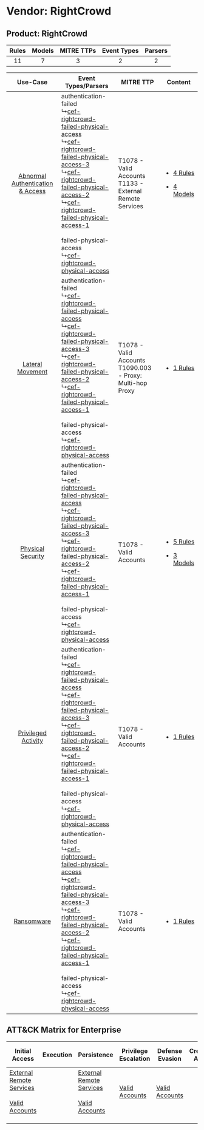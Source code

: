 Vendor: RightCrowd
==================
Product: RightCrowd
-------------------
| Rules | Models | MITRE TTPs | Event Types | Parsers |
|:-----:|:------:|:----------:|:-----------:|:-------:|
|  11   |   7    |     3      |      2      |    2    |

|    Use-Case    | Event Types/Parsers    | MITRE TTP    | Content    |
|:----:| ---- | ---- | ---- |
| [Abnormal Authentication & Access](../../../UseCases/uc_abnormal_authentication_&_access.md) |  authentication-failed<br> ↳[cef-rightcrowd-failed-physical-access](Ps/pC_cefrightcrowdfailedphysicalaccess.md)<br> ↳[cef-rightcrowd-failed-physical-access-3](Ps/pC_cefrightcrowdfailedphysicalaccess3.md)<br> ↳[cef-rightcrowd-failed-physical-access-2](Ps/pC_cefrightcrowdfailedphysicalaccess2.md)<br> ↳[cef-rightcrowd-failed-physical-access-1](Ps/pC_cefrightcrowdfailedphysicalaccess1.md)<br><br> failed-physical-access<br> ↳[cef-rightcrowd-physical-access](Ps/pC_cefrightcrowdphysicalaccess.md)<br> | T1078 - Valid Accounts<br>T1133 - External Remote Services<br>   | [<ul><li>4 Rules</li></ul><ul><li>4 Models</li></ul>](RM/r_m_rightcrowd_rightcrowd_Abnormal_Authentication_&_Access.md) |
|    [Lateral Movement](../../../UseCases/uc_lateral_movement.md)    |  authentication-failed<br> ↳[cef-rightcrowd-failed-physical-access](Ps/pC_cefrightcrowdfailedphysicalaccess.md)<br> ↳[cef-rightcrowd-failed-physical-access-3](Ps/pC_cefrightcrowdfailedphysicalaccess3.md)<br> ↳[cef-rightcrowd-failed-physical-access-2](Ps/pC_cefrightcrowdfailedphysicalaccess2.md)<br> ↳[cef-rightcrowd-failed-physical-access-1](Ps/pC_cefrightcrowdfailedphysicalaccess1.md)<br><br> failed-physical-access<br> ↳[cef-rightcrowd-physical-access](Ps/pC_cefrightcrowdphysicalaccess.md)<br> | T1078 - Valid Accounts<br>T1090.003 - Proxy: Multi-hop Proxy<br> | [<ul><li>1 Rules</li></ul>](RM/r_m_rightcrowd_rightcrowd_Lateral_Movement.md)    |
|    [Physical Security](../../../UseCases/uc_physical_security.md)    |  authentication-failed<br> ↳[cef-rightcrowd-failed-physical-access](Ps/pC_cefrightcrowdfailedphysicalaccess.md)<br> ↳[cef-rightcrowd-failed-physical-access-3](Ps/pC_cefrightcrowdfailedphysicalaccess3.md)<br> ↳[cef-rightcrowd-failed-physical-access-2](Ps/pC_cefrightcrowdfailedphysicalaccess2.md)<br> ↳[cef-rightcrowd-failed-physical-access-1](Ps/pC_cefrightcrowdfailedphysicalaccess1.md)<br><br> failed-physical-access<br> ↳[cef-rightcrowd-physical-access](Ps/pC_cefrightcrowdphysicalaccess.md)<br> | T1078 - Valid Accounts<br>    | [<ul><li>5 Rules</li></ul><ul><li>3 Models</li></ul>](RM/r_m_rightcrowd_rightcrowd_Physical_Security.md)    |
|    [Privileged Activity](../../../UseCases/uc_privileged_activity.md)    |  authentication-failed<br> ↳[cef-rightcrowd-failed-physical-access](Ps/pC_cefrightcrowdfailedphysicalaccess.md)<br> ↳[cef-rightcrowd-failed-physical-access-3](Ps/pC_cefrightcrowdfailedphysicalaccess3.md)<br> ↳[cef-rightcrowd-failed-physical-access-2](Ps/pC_cefrightcrowdfailedphysicalaccess2.md)<br> ↳[cef-rightcrowd-failed-physical-access-1](Ps/pC_cefrightcrowdfailedphysicalaccess1.md)<br><br> failed-physical-access<br> ↳[cef-rightcrowd-physical-access](Ps/pC_cefrightcrowdphysicalaccess.md)<br> | T1078 - Valid Accounts<br>    | [<ul><li>1 Rules</li></ul>](RM/r_m_rightcrowd_rightcrowd_Privileged_Activity.md)    |
|    [Ransomware](../../../UseCases/uc_ransomware.md)    |  authentication-failed<br> ↳[cef-rightcrowd-failed-physical-access](Ps/pC_cefrightcrowdfailedphysicalaccess.md)<br> ↳[cef-rightcrowd-failed-physical-access-3](Ps/pC_cefrightcrowdfailedphysicalaccess3.md)<br> ↳[cef-rightcrowd-failed-physical-access-2](Ps/pC_cefrightcrowdfailedphysicalaccess2.md)<br> ↳[cef-rightcrowd-failed-physical-access-1](Ps/pC_cefrightcrowdfailedphysicalaccess1.md)<br><br> failed-physical-access<br> ↳[cef-rightcrowd-physical-access](Ps/pC_cefrightcrowdphysicalaccess.md)<br> | T1078 - Valid Accounts<br>    | [<ul><li>1 Rules</li></ul>](RM/r_m_rightcrowd_rightcrowd_Ransomware.md)    |

ATT&CK Matrix for Enterprise
----------------------------
| Initial Access                                                                                                                                   | Execution | Persistence                                                                                                                                      | Privilege Escalation                                                | Defense Evasion                                                     | Credential Access | Discovery | Lateral Movement | Collection | Command and Control                                                                                                                       | Exfiltration | Impact |
| ------------------------------------------------------------------------------------------------------------------------------------------------ | --------- | ------------------------------------------------------------------------------------------------------------------------------------------------ | ------------------------------------------------------------------- | ------------------------------------------------------------------- | ----------------- | --------- | ---------------- | ---------- | ----------------------------------------------------------------------------------------------------------------------------------------- | ------------ | ------ |
| [External Remote Services](https://attack.mitre.org/techniques/T1133)<br><br>[Valid Accounts](https://attack.mitre.org/techniques/T1078)<br><br> |           | [External Remote Services](https://attack.mitre.org/techniques/T1133)<br><br>[Valid Accounts](https://attack.mitre.org/techniques/T1078)<br><br> | [Valid Accounts](https://attack.mitre.org/techniques/T1078)<br><br> | [Valid Accounts](https://attack.mitre.org/techniques/T1078)<br><br> |                   |           |                  |            | [Proxy: Multi-hop Proxy](https://attack.mitre.org/techniques/T1090/003)<br><br>[Proxy](https://attack.mitre.org/techniques/T1090)<br><br> |              |        |